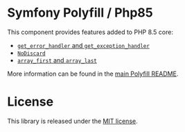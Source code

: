 Symfony Polyfill / Php85
========================

This component provides features added to PHP 8.5 core:

- [`get_error_handler` and `get_exception_handler`](https://wiki.php.net/rfc/get-error-exception-handler)
- [`NoDiscard`](https://wiki.php.net/rfc/marking_return_value_as_important)
- [`array_first` and `array_last`](https://wiki.php.net/rfc/array_first_last)

More information can be found in the
[main Polyfill README](https://github.com/symfony/polyfill/blob/main/README.md).

License
=======

This library is released under the [MIT license](LICENSE).
